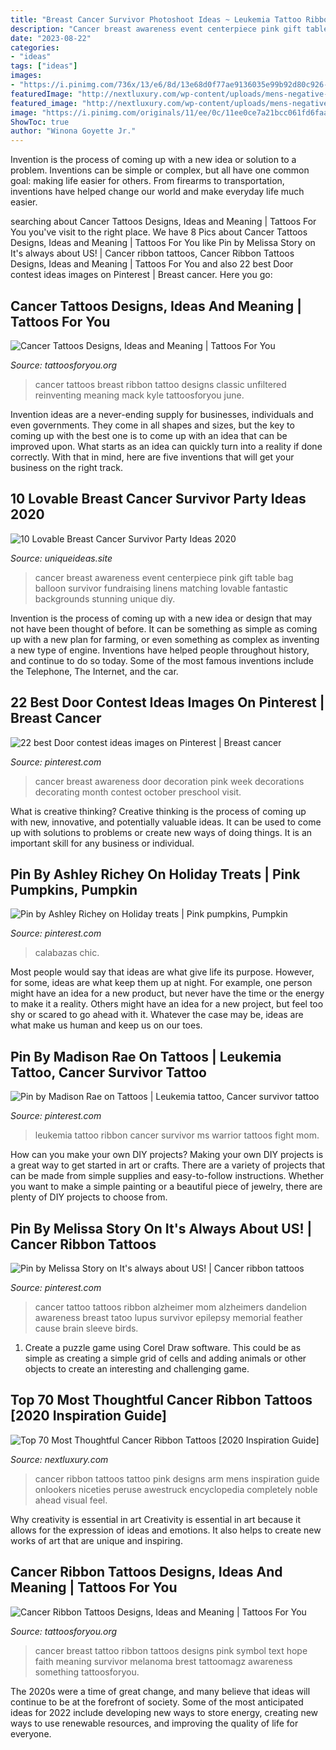 ```yaml
---
title: "Breast Cancer Survivor Photoshoot Ideas ~ Leukemia Tattoo Ribbon Cancer Survivor Ms Warrior Tattoos Fight Mom"
description: "Cancer breast awareness event centerpiece pink gift table bag balloon survivor fundraising linens matching lovable fantastic backgrounds stunning unique diy"
date: "2023-08-22"
categories:
- "ideas"
tags: ["ideas"]
images:
- "https://i.pinimg.com/736x/13/e6/8d/13e68d0f77ae9136035e99b92d80c926--cancer-awareness-breast-cancer.jpg"
featuredImage: "http://nextluxury.com/wp-content/uploads/mens-negative-space-cancer-ribbon-arm-tattoo-with-elephant-watercoloir-designs.jpg"
featured_image: "http://nextluxury.com/wp-content/uploads/mens-negative-space-cancer-ribbon-arm-tattoo-with-elephant-watercoloir-designs.jpg"
image: "https://i.pinimg.com/originals/11/ee/0c/11ee0ce7a21bcc061fd6faa9a56386e8.jpg"
ShowToc: true
author: "Winona Goyette Jr."
---
```



Invention is the process of coming up with a new idea or solution to a problem. Inventions can be simple or complex, but all have one common goal: making life easier for others. From firearms to transportation, inventions have helped change our world and make everyday life much easier.

	

		
searching about Cancer Tattoos Designs, Ideas and Meaning | Tattoos For You you've visit to the right place. We have 8 Pics about Cancer Tattoos Designs, Ideas and Meaning | Tattoos For You like Pin by Melissa Story on It&#039;s always about US! | Cancer ribbon tattoos, Cancer Ribbon Tattoos Designs, Ideas and Meaning | Tattoos For You and also 22 best Door contest ideas images on Pinterest | Breast cancer. Here you go:
		
    
## Cancer Tattoos Designs, Ideas And Meaning | Tattoos For You

<img loading=lazy src="http://www.tattoosforyou.org/wp-content/uploads/2013/10/Breast-Cancer-Ribbon-Tattoos.jpg" onerror="this.onerror=null;this.src='https://tse4.mm.bing.net/th?id=OIP.cioQPnUMpGtf4YmHPRKZ8AHaLG&amp;pid=15.1';" alt="Cancer Tattoos Designs, Ideas and Meaning | Tattoos For You">

_Source: tattoosforyou.org_

>cancer tattoos breast ribbon tattoo designs classic unfiltered reinventing meaning mack kyle tattoosforyou june. 

	

Invention ideas are a never-ending supply for businesses, individuals and even governments. They come in all shapes and sizes, but the key to coming up with the best one is to come up with an idea that can be improved upon. What starts as an idea can quickly turn into a reality if done correctly. With that in mind, here are five inventions that will get your business on the right track.

    
## 10 Lovable Breast Cancer Survivor Party Ideas 2020

<img loading=lazy src="https://www.uniqueideas.site/wp-content/uploads/pink-balloon-and-gift-bag-centerpiece-with-matching-table-linens-for-2.jpg" onerror="this.onerror=null;this.src='https://tse4.mm.bing.net/th?id=OIP.Plo7FwYKymQZ4tflAJ31JQHaLH&amp;pid=15.1';" alt="10 Lovable Breast Cancer Survivor Party Ideas 2020">

_Source: uniqueideas.site_

>cancer breast awareness event centerpiece pink gift table bag balloon survivor fundraising linens matching lovable fantastic backgrounds stunning unique diy. 

	

Invention is the process of coming up with a new idea or design that may not have been thought of before. It can be something as simple as coming up with a new plan for farming, or even something as complex as inventing a new type of engine. Inventions have helped people throughout history, and continue to do so today. Some of the most famous inventions include the Telephone, The Internet, and the car.

    
## 22 Best Door Contest Ideas Images On Pinterest | Breast Cancer

<img loading=lazy src="https://i.pinimg.com/736x/13/e6/8d/13e68d0f77ae9136035e99b92d80c926--cancer-awareness-breast-cancer.jpg" onerror="this.onerror=null;this.src='https://tse1.mm.bing.net/th?id=OIP.RcTF-65xd2Nk4nIyv9Dm9QAAAA&amp;pid=15.1';" alt="22 best Door contest ideas images on Pinterest | Breast cancer">

_Source: pinterest.com_

>cancer breast awareness door decoration pink week decorations decorating month contest october preschool visit. 

	

What is creative thinking?
Creative thinking is the process of coming up with new, innovative, and potentially valuable ideas. It can be used to come up with solutions to problems or create new ways of doing things. It is an important skill for any business or individual.

    
## Pin By Ashley Richey On Holiday Treats | Pink Pumpkins, Pumpkin

<img loading=lazy src="https://i.pinimg.com/736x/71/89/40/718940cd99c1be11c5e37cf229c44f10--pink-pumpkins-fall-pumpkins.jpg" onerror="this.onerror=null;this.src='https://tse1.mm.bing.net/th?id=OIP.6GnKC9qLL6T-IaVk_Jko9QHaHa&amp;pid=15.1';" alt="Pin by Ashley Richey on Holiday treats | Pink pumpkins, Pumpkin">

_Source: pinterest.com_

>calabazas chic. 

	

Most people would say that ideas are what give life its purpose. However, for some, ideas are what keep them up at night. For example, one person might have an idea for a new product, but never have the time or the energy to make it a reality. Others might have an idea for a new project, but feel too shy or scared to go ahead with it. Whatever the case may be, ideas are what make us human and keep us on our toes.

    
## Pin By Madison Rae On Tattoos | Leukemia Tattoo, Cancer Survivor Tattoo

<img loading=lazy src="https://i.pinimg.com/736x/3c/67/b4/3c67b4eb50ee720144b65eb3ef1d9a7c--leukemia-ribbon-leukemia-tattoo.jpg" onerror="this.onerror=null;this.src='https://tse2.mm.bing.net/th?id=OIP.OQHCZMhpElFVQRrzLgBlNwHaHa&amp;pid=15.1';" alt="Pin by Madison Rae on Tattoos | Leukemia tattoo, Cancer survivor tattoo">

_Source: pinterest.com_

>leukemia tattoo ribbon cancer survivor ms warrior tattoos fight mom. 

	

How can you make your own DIY projects?
Making your own DIY projects is a great way to get started in art or crafts. There are a variety of projects that can be made from simple supplies and easy-to-follow instructions. Whether you want to make a simple painting or a beautiful piece of jewelry, there are plenty of DIY projects to choose from.

    
## Pin By Melissa Story On It&#039;s Always About US! | Cancer Ribbon Tattoos

<img loading=lazy src="https://i.pinimg.com/originals/11/ee/0c/11ee0ce7a21bcc061fd6faa9a56386e8.jpg" onerror="this.onerror=null;this.src='https://tse1.mm.bing.net/th?id=OIP.LGC1PDnoGD5Ei5LzFsusaQHaJ7&amp;pid=15.1';" alt="Pin by Melissa Story on It&#039;s always about US! | Cancer ribbon tattoos">

_Source: pinterest.com_

>cancer tattoo tattoos ribbon alzheimer mom alzheimers dandelion awareness breast tatoo lupus survivor epilepsy memorial feather cause brain sleeve birds. 

	

1. Create a puzzle game using Corel Draw software. This could be as simple as creating a simple grid of cells and adding animals or other objects to create an interesting and challenging game. 

    
## Top 70 Most Thoughtful Cancer Ribbon Tattoos [2020 Inspiration Guide]

<img loading=lazy src="http://nextluxury.com/wp-content/uploads/mens-negative-space-cancer-ribbon-arm-tattoo-with-elephant-watercoloir-designs.jpg" onerror="this.onerror=null;this.src='https://tse2.mm.bing.net/th?id=OIP.YxvBZZne5e8qPgujOZ4xtQHaHa&amp;pid=15.1';" alt="Top 70 Most Thoughtful Cancer Ribbon Tattoos [2020 Inspiration Guide]">

_Source: nextluxury.com_

>cancer ribbon tattoos tattoo pink designs arm mens inspiration guide onlookers niceties peruse awestruck encyclopedia completely noble ahead visual feel. 

	

Why creativity is essential in art
Creativity is essential in art because it allows for the expression of ideas and emotions. It also helps to create new works of art that are unique and inspiring.

    
## Cancer Ribbon Tattoos Designs, Ideas And Meaning | Tattoos For You

<img loading=lazy src="https://www.tattoosforyou.org/wp-content/uploads/2013/10/Tattoo-Cancer-Ribbon.jpg" onerror="this.onerror=null;this.src='https://tse4.mm.bing.net/th?id=OIP.AWhc2kGFjaDATtbf7l477QHaJ4&amp;pid=15.1';" alt="Cancer Ribbon Tattoos Designs, Ideas and Meaning | Tattoos For You">

_Source: tattoosforyou.org_

>cancer breast tattoo ribbon tattoos designs pink symbol text hope faith meaning survivor melanoma brest tattoomagz awareness something tattoosforyou. 

	

The 2020s were a time of great change, and many believe that ideas will continue to be at the forefront of society. Some of the most anticipated ideas for 2022 include developing new ways to store energy, creating new ways to use renewable resources, and improving the quality of life for everyone.

